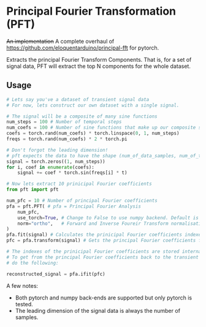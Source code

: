 # Principal Fourier Transformation (PFT)

~~An implementation~~ A complete overhaul of https://github.com/eloquentarduino/principal-fft for pytorch.

Extracts the principal Fourier Transform Components.
That is, for a set of signal data, PFT will extract the top N components for the whole dataset.


## Usage

```python
# Lets say you've a dataset of transient signal data
# For now, lets construct our own dataset with a single signal.

# The signal will be a composite of many sine functions
num_steps = 100 # Number of temporal steps
num_coefs = 100 # Number of sine functions that make up our composite signal
coefs = torch.rand(num_coefs) * torch.linspace(0, 1, num_steps)
freqs = torch.rand(num_coefs) * 2 * torch.pi

# Don't forgot the leading dimension!
# pft expects the data to have the shape (num_of_data_samples, num_of_time_steps)
signal = torch.zeros((1, num_steps)) 
for i, coef in enumerate(coefs):
	signal += coef * torch.sin(freqs[i] * t)

# Now lets extract 10 prinicipal Fourier coefficients
from pft import pft

num_pfc = 10 # Number of principal Fourier coefficients
pfa = pft.PFT( # pfa = Principal Fourier Analysis
	num_pfc,
	use_torch=True, # Change to False to use numpy backend. Default is True.
	norm="ortho",	# Forward and Inverse Foureir Transform normalisation. Defaults to "ortho".
) 
pfa.fit(signal) # Calculates the prinicipal Fourier coefficients indexes.
pfc = pfa.transform(signal) # Gets the principal Fourier coefficients for this set of signals.

# The indexes of the prinicipal Fourier coefficients are stored internally.
# To get from the principal Fourier coefficients back to the transient signal
# do the following:

reconstructed_signal = pfa.ifit(pfc)
```

A few notes:

- Both pytorch and numpy back-ends are supported but only pytorch is tested.
- The leading dimension of the signal data is always the number of samples.
